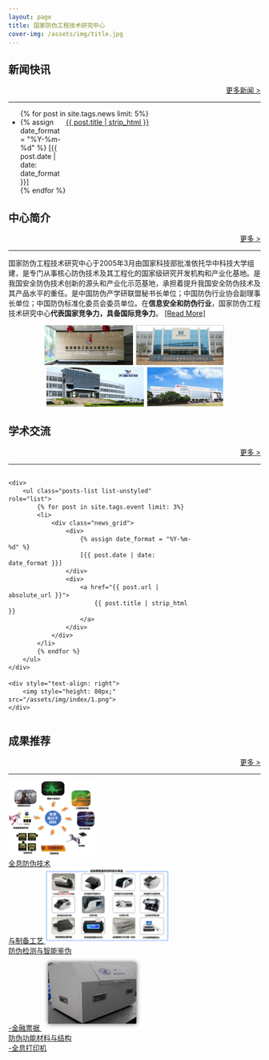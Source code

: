 ```yaml
---
layout: page
title: 国家防伪工程技术研究中心
cover-img: /assets/img/title.jpg
---
```

<!--
 * @Author: Conghao Wong
 * @Date: 2023-03-08 19:13:03
 * @LastEditors: shuoye
 * @LastEditTime: 2023-03-14 18:06:37
 * @Description: file content
 * @Github: https://cocoon2wong.github.io
 * Copyright 2023 Conghao Wong, All Rights Reserved.
-->

<style>
    .news_grid {
        display: grid;
        grid-template-columns: 6.5em auto;
    }

    .t_grid_01 {
        display: grid;
        grid-template-columns: 75% auto;
        grid-gap: 60px 2%;
    }
</style>

<link rel="stylesheet" type="text/css" href="/assets/css/user.css">

<div class="t_grid_back">
    <div>
        <h2>新闻快讯</h2>
    </div>
    <div style="text-align: right;">
        <a class="btn btn-info btn-lg get-started-btn btn_dark" href="/news/index">更多新闻 ></a>
    </div>
</div>

---

<ul class="posts-list list-unstyled" role="list">
    {% for post in site.tags.news limit: 5%}
    <li>
        <div class="news_grid">
            <div>
                {% assign date_format = "%Y-%m-%d" %}
                [{{ post.date | date: date_format }}]
            </div>
            <div>
                <a href="{{ post.url | absolute_url }}">
                    {{ post.title | strip_html }}
                </a>
            </div>
        </div>
    </li>
    {% endfor %}
</ul>

<p></p>

<div class="t_grid_back">
    <div>
        <h2>中心简介</h2>
    </div>
    <div style="text-align: right;">
        <a class="btn btn-info btn-lg get-started-btn btn_dark" href="/intro/introduction">更多 ></a>
    </div>
</div>

---

国家防伪工程技术研究中心于2005年3月由国家科技部批准依托华中科技大学组建，是专门从事核心防伪技术及其工程化的国家级研究开发机构和产业化基地。是我国安全防伪技术创新的源头和产业化示范基地，承担着提升我国安全防伪技术及其产品水平的重任。是中国防伪产学研联盟秘书长单位；中国防伪行业协会副理事长单位；中国防伪标准化委员会委员单位。在<strong
    class="h_01">信息安全和防伪行业</strong>，国家防伪工程技术研究中心<strong class="h_02">代表国家竞争力，具备国际竞争力</strong>。
    <a href="/intro/introduction" class="post-read-more">[Read&nbsp;More]</a>

<div style="text-align: center;">
    <img style="height: 80px;" src="/assets/img/index/1.png">
    <img style="height: 80px;" src="/assets/img/index/2.jpg">
    <img style="height: 80px;" src="/assets/img/index/3.png">
    <img style="height: 80px;" src="/assets/img/index/4.png">
</div>

<p></p>

<div class="t_grid_back">
    <div>
        <h2>学术交流</h2>
    </div>
    <div style="text-align: right;">
        <a class="btn btn-info btn-lg get-started-btn btn_dark" href="/cooperations/platform">更多 ></a>
    </div>
</div>


---

<div class="t_grid_01">
    <!-- role="list" needed so that `list-style: none` in Safari doesn't remove the list semantics -->

    <div>
        <ul class="posts-list list-unstyled" role="list">
            {% for post in site.tags.event limit: 3%}
            <li>
                <div class="news_grid">
                    <div>
                        {% assign date_format = "%Y-%m-%d" %}
                        [{{ post.date | date: date_format }}]
                    </div>
                    <div>
                        <a href="{{ post.url | absolute_url }}">
                            {{ post.title | strip_html }}
                        </a>
                    </div>
                </div>
            </li>
            {% endfor %}
        </ul>
    </div>

    <div style="text-align: right">
        <img style="height: 80px;" src="/assets/img/index/1.png">
    </div>

</div>

<p></p>

<div class="t_grid_back">
    <div>
        <h2>成果推荐</h2>
    </div>
    <div style="text-align: right;">
        <a class="btn btn-info btn-lg get-started-btn btn_dark" href="/industry/index">更多 ></a>
    </div>
</div>

---

<div class="t_grid_industry">
    <a class="btn btn-info btn-lg get-started-btn btn_dark" href="/industry/0">
        <img style="height: 150px;" src="/assets/img/team/l1.png">
        <br>全息防伪技术<br>与制备工艺
    </a>
    <a class="btn btn-info btn-lg get-started-btn btn_dark" href="/industry/2">
        <img style="height: 150px;" src="/assets/img/team/l6.png">
        <br>防伪检测与智能鉴伪<br>-金融票据
    </a>
    <a class="btn btn-info btn-lg get-started-btn btn_dark" href="/industry/3-2">
        <img style="height: 150px;" src="/assets/img/industry/3/2-4.jpg">
        <br>防伪功能材料与结构<br>-全息打印机
    </a>
</div>
